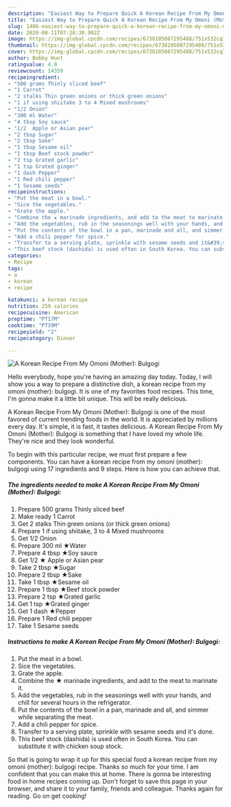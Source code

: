 ```yaml
---
description: "Easiest Way to Prepare Quick A Korean Recipe From My Omoni (Mother): Bulgogi"
title: "Easiest Way to Prepare Quick A Korean Recipe From My Omoni (Mother): Bulgogi"
slug: 1486-easiest-way-to-prepare-quick-a-korean-recipe-from-my-omoni-mother-bulgogi
date: 2020-08-11T07:28:30.902Z
image: https://img-global.cpcdn.com/recipes/6738105087295488/751x532cq70/a-korean-recipe-from-my-omoni-mother-bulgogi-recipe-main-photo.jpg
thumbnail: https://img-global.cpcdn.com/recipes/6738105087295488/751x532cq70/a-korean-recipe-from-my-omoni-mother-bulgogi-recipe-main-photo.jpg
cover: https://img-global.cpcdn.com/recipes/6738105087295488/751x532cq70/a-korean-recipe-from-my-omoni-mother-bulgogi-recipe-main-photo.jpg
author: Bobby Hunt
ratingvalue: 4.9
reviewcount: 14359
recipeingredient:
- "500 grams Thinly sliced beef"
- "1 Carrot"
- "2 stalks Thin green onions or thick green onions"
- "1 if using shiitake 3 to 4 Mixed mushrooms"
- "1/2 Onion"
- "300 ml Water"
- "4 tbsp Soy sauce"
- "1/2  Apple or Asian pear"
- "2 tbsp Sugar"
- "2 tbsp Sake"
- "1 tbsp Sesame oil"
- "1 tbsp Beef stock powder"
- "2 tsp Grated garlic"
- "1 tsp Grated ginger"
- "1 dash Pepper"
- "1 Red chili pepper"
- "1 Sesame seeds"
recipeinstructions:
- "Put the meat in a bowl."
- "Sice the vegetables."
- "Grate the apple."
- "Combine the ★ marinade ingredients, and add to the meat to marinate it."
- "Add the vegetables, rub in the seasonings well with your hands, and chill for several hours in the refrigerator."
- "Put the contents of the bowl in a pan, marinade and all, and simmer while separating the meat."
- "Add a chili pepper for spice."
- "Transfer to a serving plate, sprinkle with sesame seeds and it&#39;s done."
- "This beef stock (dashida) is used often in South Korea. You can substitute it with chicken soup stock."
categories:
- Recipe
tags:
- a
- korean
- recipe

katakunci: a korean recipe 
nutrition: 259 calories
recipecuisine: American
preptime: "PT17M"
cooktime: "PT39M"
recipeyield: "2"
recipecategory: Dinner

---
```



![A Korean Recipe From My Omoni (Mother): Bulgogi](https://img-global.cpcdn.com/recipes/6738105087295488/751x532cq70/a-korean-recipe-from-my-omoni-mother-bulgogi-recipe-main-photo.jpg)

Hello everybody, hope you're having an amazing day today. Today, I will show you a way to prepare a distinctive dish, a korean recipe from my omoni (mother): bulgogi. It is one of my favorites food recipes. This time, I'm gonna make it a little bit unique. This will be really delicious.

A Korean Recipe From My Omoni (Mother): Bulgogi is one of the most favored of current trending foods in the world. It is appreciated by millions every day. It's simple, it is fast, it tastes delicious. A Korean Recipe From My Omoni (Mother): Bulgogi is something that I have loved my whole life. They're nice and they look wonderful.




To begin with this particular recipe, we must first prepare a few components. You can have a korean recipe from my omoni (mother): bulgogi using 17 ingredients and 9 steps. Here is how you can achieve that.

<!--inarticleads1-->

##### The ingredients needed to make A Korean Recipe From My Omoni (Mother): Bulgogi:

1. Prepare 500 grams Thinly sliced beef
1. Make ready 1 Carrot
1. Get 2 stalks Thin green onions (or thick green onions)
1. Prepare 1 if using shiitake, 3 to 4 Mixed mushrooms
1. Get 1/2 Onion
1. Prepare 300 ml ★Water
1. Prepare 4 tbsp ★Soy sauce
1. Get 1/2 ★ Apple or Asian pear
1. Take 2 tbsp ★Sugar
1. Prepare 2 tbsp ★Sake
1. Take 1 tbsp ★Sesame oil
1. Prepare 1 tbsp ★Beef stock powder
1. Prepare 2 tsp ★Grated garlic
1. Get 1 tsp ★Grated ginger
1. Get 1 dash ★Pepper
1. Prepare 1 Red chili pepper
1. Take 1 Sesame seeds




<!--inarticleads2-->

##### Instructions to make A Korean Recipe From My Omoni (Mother): Bulgogi:

1. Put the meat in a bowl.
1. Sice the vegetables.
1. Grate the apple.
1. Combine the ★ marinade ingredients, and add to the meat to marinate it.
1. Add the vegetables, rub in the seasonings well with your hands, and chill for several hours in the refrigerator.
1. Put the contents of the bowl in a pan, marinade and all, and simmer while separating the meat.
1. Add a chili pepper for spice.
1. Transfer to a serving plate, sprinkle with sesame seeds and it&#39;s done.
1. This beef stock (dashida) is used often in South Korea. You can substitute it with chicken soup stock.




So that is going to wrap it up for this special food a korean recipe from my omoni (mother): bulgogi recipe. Thanks so much for your time. I am confident that you can make this at home. There is gonna be interesting food in home recipes coming up. Don't forget to save this page in your browser, and share it to your family, friends and colleague. Thanks again for reading. Go on get cooking!
